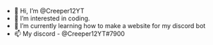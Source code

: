 - 👋 Hi, I’m @Creeper12YT
- 👀 I’m interested in coding.
- 🌱 I’m currently learning how to make a website for my discord bot
- 📫 My discord - @Creeper12YT#7900

<!---
Creeper12YT/Creeper12YT is a ✨ special ✨ repository because its `README.md` (this file) appears on your GitHub profile.
You can click the Preview link to take a look at your changes.
--->
